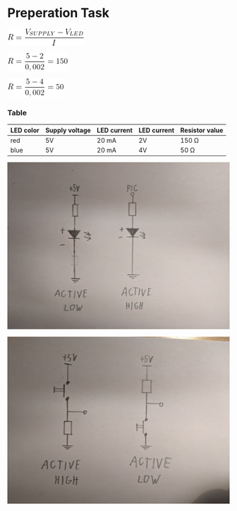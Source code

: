 # Preperation Task

![alt text](Images/Pic9.png)


![alt text](Images/Pic1.png)


![alt text](Images/Pic2.png)


### Table
LED color | Supply voltage | LED current | LED current | Resistor value
------------ | -------------| -------------| -------------| ------------- |
red | 5V | 20 mA | 2V | 150 Ω | 
blue | 5V | 20 mA | 4V | 50 Ω | 


![alt text](Images/Pic4.jpg)

![alt text](Images/Pic5.jpg)







